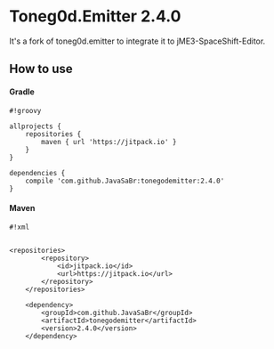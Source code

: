 # Toneg0d.Emitter 2.4.0 #

It's a fork of toneg0d.emitter to integrate it to jME3-SpaceShift-Editor.

## How to use

#### Gradle


```
#!groovy

allprojects {
    repositories {
        maven { url 'https://jitpack.io' }
    }
}

dependencies {
    compile 'com.github.JavaSaBr:tonegodemitter:2.4.0'
}
```

    
#### Maven

```
#!xml


<repositories>
        <repository>
            <id>jitpack.io</id>
            <url>https://jitpack.io</url>
        </repository>
    </repositories>

    <dependency>
        <groupId>com.github.JavaSaBr</groupId>
        <artifactId>tonegodemitter</artifactId>
        <version>2.4.0</version>
    </dependency>
```